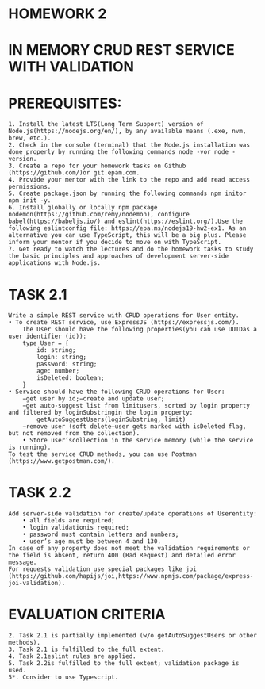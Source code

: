 # HOMEWORK 2

# IN MEMORY CRUD REST SERVICE WITH VALIDATION

# PREREQUISITES:
    1. Install the latest LTS(Long Term Support) version of Node.js(https://nodejs.org/en/), by any available means (.exe, nvm, brew, etc.).
    2. Check in the console (terminal) that the Node.js installation was done properly by running the following commands node -vor node -version.
    3. Create a repo for your homework tasks on Github (https://github.com/)or git.epam.com.
    4. Provide your mentor with the link to the repo and add read access permissions.
    5. Create package.json by running the following commands npm initor npm init -y.
    6. Install globally or locally npm package nodemon(https://github.com/remy/nodemon), configure babel(https://babeljs.io/) and eslint(https://eslint.org/).Use the following eslintconfig file: https://epa.ms/nodejs19-hw2-ex1. As an alternative you can use TypeScript, this will be a big plus. Please inform your mentor if you decide to move on with TypeScript.
    7. Get ready to watch the lectures and do the homework tasks to study the basic principles and approaches of development server-side applications with Node.js.

# TASK 2.1
    Write a simple REST service with CRUD operations for User entity.
    • To create REST service, use ExpressJS (https://expressjs.com/).
        The User should have the following properties(you can use UUIDas a user identifier (id)):
        type User = {
            id: string;
            login: string;
            password: string;
            age: number;
            isDeleted: boolean;
        }
    • Service should have the following CRUD operations for User:
        −get user by id;−create and update user;
        −get auto-suggest list from limitusers, sorted by login property and filtered by loginSubstringin the login property:
            getAutoSuggestUsers(loginSubstring, limit)
        −remove user (soft delete–user gets marked with isDeleted flag, but not removed from the collection).
        • Store user’scollection in the service memory (while the service is running).
    To test the service CRUD methods, you can use Postman (https://www.getpostman.com/).

# TASK 2.2
    Add server-side validation for create/update operations of Userentity:
        • all fields are required;
        • login validationis required;
        • password must contain letters and numbers;
        • user’s age must be between 4 and 130.
    In case of any property does not meet the validation requirements or the field is absent, return 400 (Bad Request) and detailed error message.
    For requests validation use special packages like joi (https://github.com/hapijs/joi,https://www.npmjs.com/package/express-joi-validation).

# EVALUATION CRITERIA
    2. Task 2.1 is partially implemented (w/o getAutoSuggestUsers or other methods).
    3. Task 2.1 is fulfilled to the full extent.
    4. Task 2.1eslint rules are applied.
    5. Task 2.2is fulfilled to the full extent; validation package is used.
    5*. Consider to use Typescript.